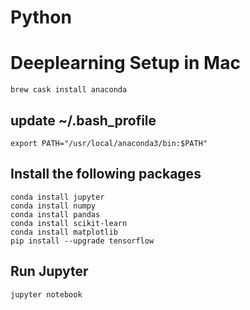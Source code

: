 # Python


# Deeplearning Setup in Mac

```shell
brew cask install anaconda
```

## update ~/.bash_profile

```shell
export PATH="/usr/local/anaconda3/bin:$PATH"
```

## Install the following packages
```shell
conda install jupyter
conda install numpy
conda install pandas
conda install scikit-learn
conda install matplotlib
pip install --upgrade tensorflow
```
## Run Jupyter

```shell
jupyter notebook
```

## 